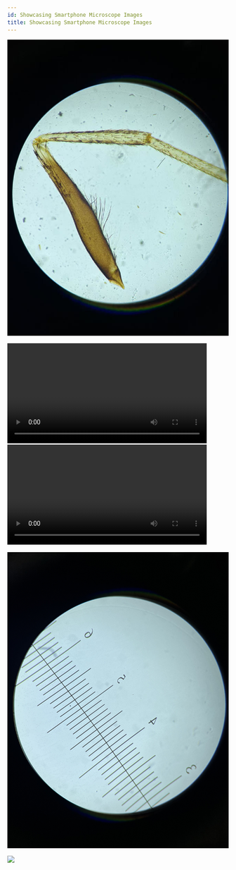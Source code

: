 ```yaml
---
id: Showcasing Smartphone Microscope Images
title: Showcasing Smartphone Microscope Images
---
```



![](../IMAGES/showcase/Sample_1.jpg)


<video controls width="90%">
  <source src="../IMAGES/showcase/Sample_4x.mp4"/>
</video>


<video controls width="90%">
  <source src="../IMAGES/showcase/Sample_10x.mp4"/>
</video>


![](../IMAGES/showcase/Scale_4x_div0.1.jpg)

![](../IMAGES/showcase/Scale_10x_div0.1.jpg)
